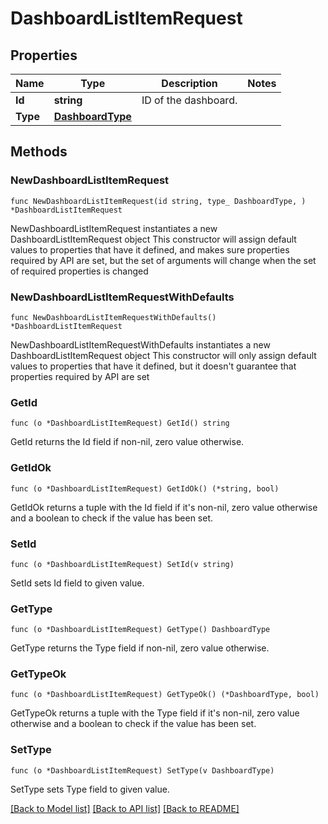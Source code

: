 # DashboardListItemRequest

## Properties

Name | Type | Description | Notes
---- | ---- | ----------- | ------
**Id** | **string** | ID of the dashboard. | 
**Type** | [**DashboardType**](DashboardType.md) |  | 

## Methods

### NewDashboardListItemRequest

`func NewDashboardListItemRequest(id string, type_ DashboardType, ) *DashboardListItemRequest`

NewDashboardListItemRequest instantiates a new DashboardListItemRequest object
This constructor will assign default values to properties that have it defined,
and makes sure properties required by API are set, but the set of arguments
will change when the set of required properties is changed

### NewDashboardListItemRequestWithDefaults

`func NewDashboardListItemRequestWithDefaults() *DashboardListItemRequest`

NewDashboardListItemRequestWithDefaults instantiates a new DashboardListItemRequest object
This constructor will only assign default values to properties that have it defined,
but it doesn't guarantee that properties required by API are set

### GetId

`func (o *DashboardListItemRequest) GetId() string`

GetId returns the Id field if non-nil, zero value otherwise.

### GetIdOk

`func (o *DashboardListItemRequest) GetIdOk() (*string, bool)`

GetIdOk returns a tuple with the Id field if it's non-nil, zero value otherwise
and a boolean to check if the value has been set.

### SetId

`func (o *DashboardListItemRequest) SetId(v string)`

SetId sets Id field to given value.


### GetType

`func (o *DashboardListItemRequest) GetType() DashboardType`

GetType returns the Type field if non-nil, zero value otherwise.

### GetTypeOk

`func (o *DashboardListItemRequest) GetTypeOk() (*DashboardType, bool)`

GetTypeOk returns a tuple with the Type field if it's non-nil, zero value otherwise
and a boolean to check if the value has been set.

### SetType

`func (o *DashboardListItemRequest) SetType(v DashboardType)`

SetType sets Type field to given value.



[[Back to Model list]](../README.md#documentation-for-models) [[Back to API list]](../README.md#documentation-for-api-endpoints) [[Back to README]](../README.md)


